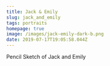```yaml
---
title: Jack & Emily
slug: jack_and_emily
tags: portraits
homepage: true
image: /images/jack-emily-dark-b.png
date: 2019-07-17T19:05:58.044Z
---
```

Pencil Sketch of Jack and Emily
